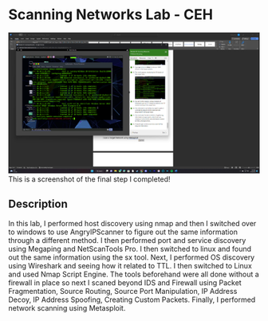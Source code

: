 <h1>Scanning Networks Lab - CEH</h1>


![Image Alt](https://github.com/DannyRRios/CEH-Lab-2/blob/9f454364cff27c37038b3fc4c1ee265c0a9fba1a/Lab1-1.png)
This is a screenshot of the final step I completed! 

<h2>Description</h2>
In this lab, I performed host discovery using nmap and then I switched over to windows to use AngryIPScanner to figure out the same information through a different method. I then performed port and service discovery using Megaping and NetScanTools Pro. I then switched to linux and found out the same information using the sx tool. Next, I performed OS discovery using Wireshark and seeing how it related to TTL. I then switched to Linux and used Nmap Script Engine. The tools beforehand were all done without a firewall in place so next I scaned beyond IDS and Firewall using Packet Fragmentation, Source Routing, Source Port Manipulation, IP Address Decoy, IP Address Spoofing, Creating Custom Packets. Finally, I performed network scanning using Metasploit.
<br />


